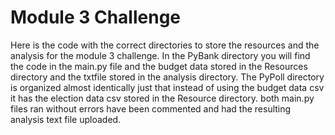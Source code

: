# Module 3 Challenge
Here is the code with the correct directories to store the resources and the analysis for the module 3 challenge. In the PyBank directory you will find the code in the main.py file and the budget data stored in the Resources directory and the txtfile stored in the analysis directory. The PyPoll directory is organized almost identically just that instead of using the budget data csv it has the election data csv stored in the Resource directory. both main.py files ran without errors have been commented and had the resulting analysis text file uploaded.
